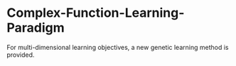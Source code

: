 # Complex-Function-Learning-Paradigm
For multi-dimensional learning objectives, a new genetic learning method is provided.
